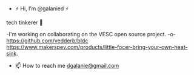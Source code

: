 - ⚡ Hi, I’m @galanied ⚡

tech tinkerer 🚀

-I'm working on collaborating on the VESC open source project. -o- 
https://github.com/vedderb/bldc 
https://www.makerspev.com/products/little-focer-bring-your-own-heat-sink.

- 📫 How to reach me dgalanie@gmail.com


<!---
galanied/galanied is a ✨ special ✨ repository because its `README.md` (this file) appears on your GitHub profile.
You can click the Preview link to take a look at your changes.
--->
